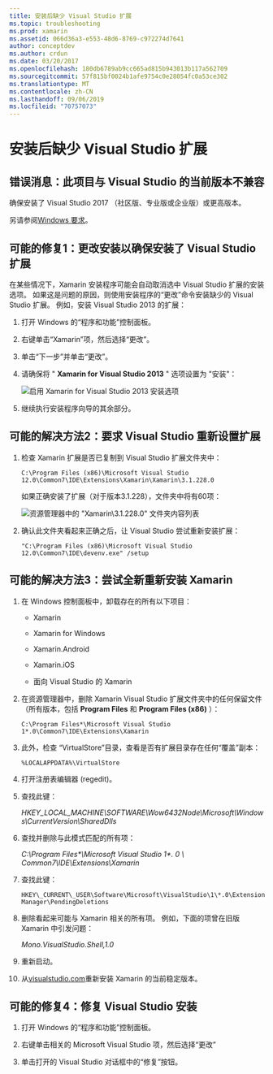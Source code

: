 ```yaml
---
title: 安装后缺少 Visual Studio 扩展
ms.topic: troubleshooting
ms.prod: xamarin
ms.assetid: 066d36a3-e553-48d6-8769-c972274d7641
author: conceptdev
ms.author: crdun
ms.date: 03/20/2017
ms.openlocfilehash: 180db6789ab9cc665ad815b943013b117a562709
ms.sourcegitcommit: 57f815bf0024b1afe9754c0e28054fc0a53ce302
ms.translationtype: MT
ms.contentlocale: zh-CN
ms.lasthandoff: 09/06/2019
ms.locfileid: "70757073"
---
```

# <a name="missing-visual-studio-extensions-after-installation"></a>安装后缺少 Visual Studio 扩展

## <a name="error-message-this-project-is-incompatible-with-the-current-edition-of-visual-studio"></a>错误消息：此项目与 Visual Studio 的当前版本不兼容

确保安装了 Visual Studio 2017 （社区版、专业版或企业版）或更高版本。

另请参阅[Windows 要求](~/cross-platform/get-started/requirements.md#windows-requirements)。

## <a name="possible-fix-1-change-the-installation-to-make-sure-the-visual-studio-extensions-are-installed"></a>可能的修复1：更改安装以确保安装了 Visual Studio 扩展

在某些情况下，Xamarin 安装程序可能会自动取消选中 Visual Studio 扩展的安装选项。 如果这是问题的原因，则使用安装程序的“更改”命令安装缺少的 Visual Studio 扩展。 例如，安装 Visual Studio 2013 的扩展：

1. 打开 Windows 的“程序和功能”控制面板。

2. 右键单击“Xamarin”项，然后选择“更改”。

3. 单击“下一步”并单击“更改”。

4. 请确保将 " **Xamarin for Visual Studio 2013** " 选项设置为 "安装"：

    ![](missing-vs-extensions-images/installer.png "启用 Xamarin for Visual Studio 2013 安装选项")

5. 继续执行安装程序向导的其余部分。

## <a name="possible-fix-2-ask-visual-studio-to-set-up-the-extensions-again"></a>可能的解决方法2：要求 Visual Studio 重新设置扩展

1. 检查 Xamarin 扩展是否已复制到 Visual Studio 扩展文件夹中：

    `C:\Program Files (x86)\Microsoft Visual Studio 12.0\Common7\IDE\Extensions\Xamarin\Xamarin\3.1.228.0`

    如果正确安装了扩展（对于版本3.1.228），文件夹中将有60项：

    ![](missing-vs-extensions-images/folder.png "资源管理器中的 \"Xamarin\3.1.228.0\" 文件夹内容列表")

2. 确认此文件夹看起来正确之后，让 Visual Studio 尝试重新安装扩展：

    `"C:\Program Files (x86)\Microsoft Visual Studio 12.0\Common7\IDE\devenv.exe" /setup`

## <a name="possible-fix-3-try-a-fresh-reinstall-of-xamarin"></a>可能的解决方法3：尝试全新重新安装 Xamarin

1. 在 Windows 控制面板中，卸载存在的所有以下项目：

    * Xamarin

    * Xamarin for Windows

    * Xamarin.Android

    * Xamarin.iOS

    * 面向 Visual Studio 的 Xamarin

2. 在资源管理器中，删除 Xamarin Visual Studio 扩展文件夹中的任何保留文件（所有版本，包括 **Program Files** 和 **Program Files (x86)** ）：

    `C:\Program Files*\Microsoft Visual Studio 1*.0\Common7\IDE\Extensions\Xamarin`

3. 此外，检查 “VirtualStore”目录，查看是否有扩展目录存在任何“覆盖”副本：

    `%LOCALAPPDATA%\VirtualStore`

4. 打开注册表编辑器 (regedit)。

5. 查找此键：

    _HKEY\_LOCAL\_MACHINE\SOFTWARE\Wow6432Node\Microsoft\Windows\CurrentVersion\SharedDlls_

6. 查找并删除与此模式匹配的所有项：

    _C:\Program Files\*\Microsoft Visual Studio 1\*. 0 \ Common7\IDE\Extensions\Xamarin_

7. 查找此键：

    `HKEY\_CURRENT\_USER\Software\Microsoft\VisualStudio\1\*.0\ExtensionManager\PendingDeletions`

8. 删除看起来可能与 Xamarin 相关的所有项。 例如，下面的项曾在旧版 Xamarin 中引发问题：

    _Mono.VisualStudio.Shell,1.0_

9. 重新启动。

10. 从[visualstudio.com](https://visualstudio.com/xamarin)重新安装 Xamarin 的当前稳定版本。

## <a name="possible-fix-4-repair-visual-studio-installation"></a>可能的修复4：修复 Visual Studio 安装

1. 打开 Windows 的“程序和功能”控制面板。

2. 右键单击相关的 Microsoft Visual Studio 项，然后选择“更改”

3. 单击打开的 Visual Studio 对话框中的“修复”按钮。
